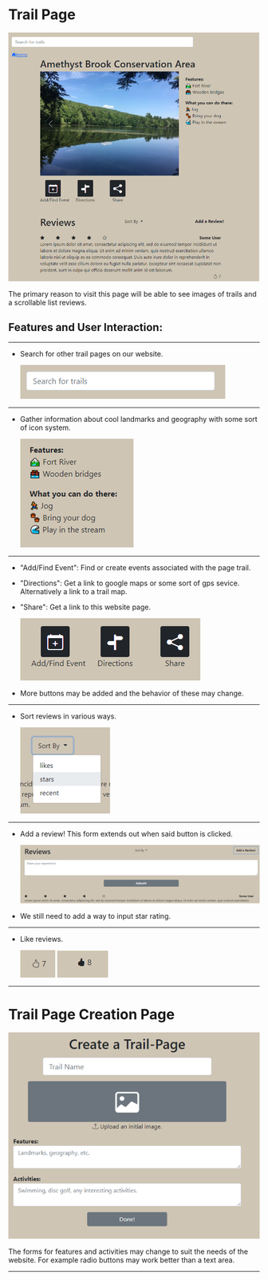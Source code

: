 # Trail Page

![trailpage-screenshot.PNG](../assets/project-screenshots/trailpage/full.PNG?raw=true)

The primary reason to visit this page will be able to see images of trails and a scrollable list reviews.

## Features and User Interaction:

---

- Search for other trail pages on our website.

  ![missing-screenshot.PNG](../assets/project-screenshots/trailpage/searchbar.PNG?raw=true)

---

- Gather information about cool landmarks and geography with some sort of icon system.

  ![missing-screenshot.PNG](../assets/project-screenshots/trailpage/info.PNG?raw=true)

---

- "Add/Find Event": Find or create events associated with the page trail.
- "Directions": Get a link to google maps or some sort of gps sevice. Alternatively a link to a trail map.
- "Share": Get a link to this website page.

  ![missing-screenshot.PNG](../assets/project-screenshots/trailpage/buttons.PNG?raw=true)

- More buttons may be added and the behavior of these may change.

---

- Sort reviews in various ways.

  ![missing-screenshot.PNG](../assets/project-screenshots/trailpage/sortby.PNG?raw=true)

---

- Add a review! This form extends out when said button is clicked.

  ![missing-screenshot.PNG](../assets/project-screenshots/trailpage/addreview.PNG?raw=true)

- We still need to add a way to input star rating.

---

- Like reviews.

  ![missing-screenshot.PNG](../assets/project-screenshots/trailpage/like1.PNG?raw=true)
  ![missing-screenshot.PNG](../assets/project-screenshots/trailpage/like2.PNG?raw=true)

---

# Trail Page Creation Page

  ![missing-screenshot.PNG](../assets/project-screenshots/trailpage/create.PNG?raw=true)

The forms for features and activities may change to suit the needs of the website. For example radio buttons may work better than a text area.

---